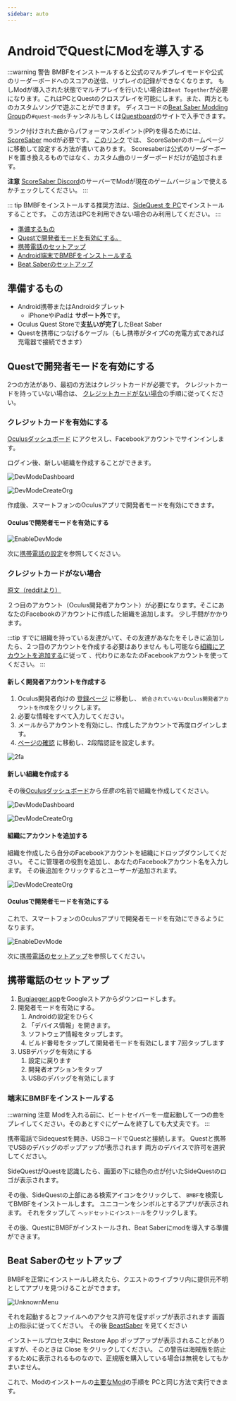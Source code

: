 ```yaml
---
sidebar: auto
---
```


# AndroidでQuestにModを導入する

:::warning 警告
BMBFをインストールすると公式のマルチプレイモードや公式のリーダーボードへのスコアの送信、リプレイの記録ができなくなります。 もしModが導入された状態でマルチプレイを行いたい場合は`Beat Together`が必要になります。これはPCとQuestのクロスプレイを可能にします。また、両方とものカスタムソングで遊ぶことができます。 ディスコードの[Beat Saber Modding Group](discord.gg/beatsabermods)の`#quest-mods`チャンネルもしくは[Questboard](https://questmodding.com)のサイトで入手できます。

ランク付けされた曲からパフォーマンスポイント(PP)を得るためには、 [ScoreSaber](https://new.scoresaber.com/quest) modが必要です。 [このリンク](https://new.scoresaber.com/quest) では、 ScoreSaberのホームページに移動して設定する方法が書いてあります。 Scoresaberは公式のリーダーボードを置き換えるものではなく、カスタム曲のリーダーボードだけが追加されます。

**注意** [ScoreSaber Discord](https://discord.gg/WpuDMwU)のサーバーでModが現在のゲームバージョンで使えるかチェックしてください。
:::

::: tip
BMBFをインストールする推奨方法は、[SideQuest を PC](/quest-modding.md#installing-bmbf-with-sidequest)でインストールすることです。 この方法はPCを利用できない場合のみ利用してください。
:::

* [準備するもの](#requirements)
* [Questで開発者モードを有効にする。](#how-to-enable-developer-mode-on-the-oculus-quest)
* [携帯電話のセットアップ](#setup-your-phone)
* [Android端末でBMBFをインストールする](#installing-bmbf-with-your-phone)
* [Beat Saberのセットアップ](#setup-beat-saber)

## 準備するもの

* Android携帯またはAndroidタブレット
  * iPhoneやiPadは **サポート外**です。
* Oculus Quest Storeで**支払いが完了**したBeat Saber
* Questを携帯につなげるケーブル（もし携帯がタイプCの充電方式であれば充電器で接続できます）

## Questで開発者モードを有効にする
2つの方法があり、最初の方法はクレジットカードが必要です。 クレジットカードを持っていない場合は、 [クレジットカードがない場合](#i-have-no-credit-card)の手順に従ってください。

### クレジットカードを有効にする
[Oculusダッシュボード](https://dashboard.oculus.com/) にアクセスし、Facebookアカウントでサインインします。

ログイン後、新しい組織を作成することができます。

![DevModeDashboard](~@images/beginners-guide/DevModeDashboard.png)

![DevModeCreateOrg](~@images/beginners-guide/DevModeCreateOrg.png)

作成後、スマートフォンのOculusアプリで開発者モードを有効にできます。

#### Oculusで開発者モードを有効にする

![EnableDevMode](~@images/beginners-guide/EnableDevMode.png)

次に[携帯電話の設定](#setup-your-phone)を参照してください。

### クレジットカードがない場合
[原文（redditより）](https://www.reddit.com/r/sidequest/comments/jaxy4u/cant_verify_oculus_developer_account/?utm_source=amp&utm_medium=&utm_content=post_body)

２つ目のアカウント（Oculus開発者アカウント）が必要になります。そこにあなたのFacebookのアカウントに作成した組織を追加します。 少し手間がかかります。

:::tip
すでに組織を持っている友達がいて、その友達があなたをそしきに追加したら、２つ目のアカウントを作成する必要はありません もし可能なら[組織にアカウントを追加する](#add-yourself-to-the-organization)に従って 、代わりにあなたのFacebookアカウントを使ってください。
:::

#### 新しく開発者アカウントを作成する

1. Oculus開発者向けの [登録ページ](https://developer.oculus.com/sign-up/) に移動し、 `統合されていないOculus開発者アカウントを作成`をクリックします。
2. 必要な情報をすべて入力してください。
3. メールからアカウントを有効にし、作成したアカウントで再度ログインします。
4. [ページの確認](https://developer.oculus.com/manage/verify/) に移動し、2段階認証を設定します。

![2fa](~@images/beginners-guide/2fa.png)

#### 新しい組織を作成する
その後[Oculusダッシュボード](https://dashboard.oculus.com/)から*任意の*名前で組織を作成してください。

![DevModeDashboard](~@images/beginners-guide/DevModeDashboard.png)

![DevModeCreateOrg](~@images/beginners-guide/DevModeCreateOrg.png)

#### 組織にアカウントを追加する
組織を作成したら自分のFacebookアカウントを組織にドロップダウンしてください。 そこに管理者の役割を追加し、あなたのFacebookアカウント名を入力します。 その後追加をクリックするとユーザーが追加されます。

![DevModeCreateOrg](~@images/beginners-guide/addmember.png)

#### Oculusで開発者モードを有効にする
これで、スマートフォンのOculusアプリで開発者モードを有効にできるようになります。

![EnableDevMode](~@images/beginners-guide/EnableDevMode.png)

次に[携帯電話のセットアップ](#setup-your-phone)を参照してください。

## 携帯電話のセットアップ

1. [Bugjaeger app](https://play.google.com/store/apps/details?id=side.quest.mobile)をGoogleストアからダウンロードします。
2. 開発者モードを有効にする。
    1. Androidの設定をひらく
    2. 「デバイス情報」を開きます。
    3. ソフトウェア情報をタップします。
    4. ビルド番号をタップして開発者モードを有効にします 7回タップします
3. USBデバッグを有効にする
    1. 設定に戻ります
    2. 開発者オプションをタップ
    3. USBのデバッグを有効にします

### 端末にBMBFをインストールする
:::warning 注意
Modを入れる前に、ビートセイバーを一度起動して一つの曲をプレイしてください。そのあとすぐにゲームを終了しても大丈夫です。
:::

携帯電話でSidequestを開き、USBコードでQuestと接続します。 Questと携帯でUSBのデバッグのポップアップが表示されます 両方のデバイスで許可を選択してください。

SideQuestがQuestを認識したら、画面の下に緑色の点が付いたSideQuestのロゴが表示されます。

その後、SideQuestの上部にある検索アイコンをクリックして、 `BMBF`を検索してBMBFをインストールします。 ユニコーンをシンボルとするアプリが表示されます。 それをタップして `ヘッドセットにインストール`をクリックします。

その後、QuestにBMBFがインストールされ、Beat Saberにmodを導入する準備ができます。

## Beat Saberのセットアップ
BMBFを正常にインストールし終えたら、クエストのライブラリ内に提供元不明としてアプリを見つけることができます。

![UnknownMenu](~@images/beginners-guide/quest_home-menu.jpg)

それを起動するとファイルへのアクセス許可を促すポップが表示されます 画面上の指示に従ってください。 その後 [BeastSaber](https://bsaber.com) を見てください

インストールプロセス中に Restore App ポップアップが表示されることがありますが、そのときは Close をクリックしてください。 この警告は海賊版を防止するために表示されるものなので、正規版を購入している場合は無視をしてもかまいません。

これで、Modのインストールの[主要なMod](/quest-modding.md#core-mods)の手順を PCと同じ方法で実行できます。
